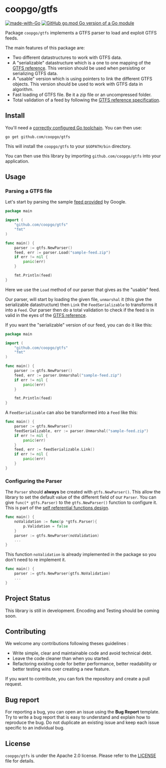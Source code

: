 
# coopgo/gtfs

[![made-with-Go](https://img.shields.io/badge/Made%20with-Go-1f425f.svg)](http://golang.org)
[![GitHub go.mod Go version of a Go module](https://img.shields.io/github/go-mod/go-version/coopgo/gtfs.svg)](https://github.com/coopgo/gtfs)

Package `coopgo/gtfs` implements a GTFS parser to load and exploit GTFS feeds.

The main features of this package are: 

- Two different datastructures to work with GTFS data.
- A "serializable" datastructure which is a one to one mapping of the [GTFS reference](https://developers.google.com/transit/gtfs/reference). This version should be used when persisting or serializing GTFS data.
- A "usable" version which is using pointers to link the different GTFS objects. This version should be used to work with GTFS data in algorithm.
- Fast loading of GTFS file. Be it a zip file or an uncompressed folder.
- Total validation of a feed by following the [GTFS reference specification](https://developers.google.com/transit/gtfs/reference).

## Install
You'll need a [correctly configured Go toolchain](https://golang.org/doc/install). You can then use:

```
go get github.com/coopgo/gtfs
```

This will install the `coopgo/gtfs` to your `$GOPATH/bin` directory.

You can then use this library by importing `github.com/coopgo/gtfs` into your application.

## Usage

### Parsing a GTFS file

Let's start by parsing the sample [feed provided](https://developers.google.com/transit/gtfs/examples/gtfs-feed) by Google.

```go
package main

import (
	"github.com/coopgo/gtfs"
	"fmt"
)

func main() {
	parser := gtfs.NewParser()
	feed, err := parser.Load("sample-feed.zip")
	if err != nil {
		panic(err)	
	}

	fmt.Println(feed)
}
```

Here we use the `Load` method of our parser that gives as the "usable" feed. 

Our parser, will start by loading the given file, `unmarshal` it (this give the serializable datastructure) then `Link` the `FeedSerializable` to transforms it into a `Feed`. Our parser then do a total validation to check if the feed is in valid in the eyes of the [GTFS reference](https://developers.google.com/transit/gtfs/reference).

If you want the "serializable" version of our feed, you can do it like this:

```go
package main

import (
	"github.com/coopgo/gtfs"
	"fmt"
)

func main() {
	parser := gtfs.NewParser()
	feed, err := parser.Unmarshal("sample-feed.zip")
	if err != nil {
		panic(err)	
	}

	fmt.Println(feed)
}
```

A  `FeedSerializable` can also be transformed into a `Feed` like this:
```go
func main() {
	parser := gtfs.NewParser()
	feedSerializable, err := parser.Unmarshal("sample-feed.zip")
	if err != nil {
		panic(err)
	}
	feed, err := feedSerializable.Link()
	if err != nil {
		panic(err)
	}
}
```

### Configuring the Parser

The `Parser` should **always** be created with `gtfs.NewParser()`. This allow the library to set the default value of the different field of our `Parser`. You can give `func(* gtfs.Parser)` to the `gtfs.NewParser()` function to configure it. This is part of the [self referential functions design](https://commandcenter.blogspot.com/2014/01/self-referential-functions-and-design.html).
```go
func main() {
	noValidation := func(p *gtfs.Parser){
		p.Validation = false
	}
	parser := gtfs.NewParser(noValidation)
	...
}
```
This function `noValidation` is already implemented in the package so you don't need to re implement it.
```go
func main() {
	parser := gtfs.NewParser(gtfs.NoValidation)
	...
}
```
## Project Status

This library is still in development. 
Encoding and Testing should be coming soon.

## Contributing


We welcome any contributions following theses guidelines :
- Write simple, clear and maintainable code and avoid technical debt. 
- Leave the code cleaner than when you started.
- Refactoring existing code for better performance, better readability or better testing wins over creating a new feature.

If you want to contribute, you can fork the repository and create a pull request.

## Bug report

For reporting a bug, you can open an issue using the **Bug Report** template. Try to write a bug report that is easy to understand and explain how to reproduce the bug. 
Do not duplicate an existing issue and keep each issue specific to an individual bug.

## License

`coopgo/gtfs` is under the Apache 2.0 license. Please refer to the [LICENSE](LICENSE) file for details.
